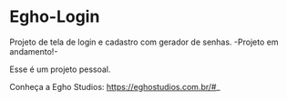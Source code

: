 # Egho-Login

Projeto de tela de login e cadastro com gerador de senhas.
-Projeto em andamento!-

Esse é um projeto pessoal.

Conheça a Egho Studios: https://eghostudios.com.br/#_
